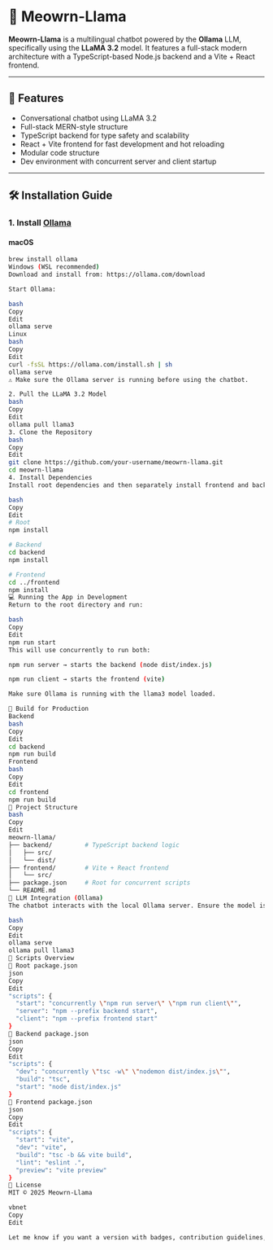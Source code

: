 # 🐾 Meowrn-Llama

**Meowrn-Llama** is a multilingual chatbot powered by the **Ollama** LLM, specifically using the **LLaMA 3.2** model. It features a full-stack modern architecture with a TypeScript-based Node.js backend and a Vite + React frontend.

---

## 🚀 Features

- Conversational chatbot using LLaMA 3.2
- Full-stack MERN-style structure
- TypeScript backend for type safety and scalability
- React + Vite frontend for fast development and hot reloading
- Modular code structure
- Dev environment with concurrent server and client startup

---

## 🛠️ Installation Guide

### 1. Install [Ollama](https://ollama.com/)

#### macOS
```bash
brew install ollama
Windows (WSL recommended)
Download and install from: https://ollama.com/download

Start Ollama:

bash
Copy
Edit
ollama serve
Linux
bash
Copy
Edit
curl -fsSL https://ollama.com/install.sh | sh
ollama serve
⚠️ Make sure the Ollama server is running before using the chatbot.

2. Pull the LLaMA 3.2 Model
bash
Copy
Edit
ollama pull llama3
3. Clone the Repository
bash
Copy
Edit
git clone https://github.com/your-username/meowrn-llama.git
cd meowrn-llama
4. Install Dependencies
Install root dependencies and then separately install frontend and backend dependencies.

bash
Copy
Edit
# Root
npm install

# Backend
cd backend
npm install

# Frontend
cd ../frontend
npm install
💻 Running the App in Development
Return to the root directory and run:

bash
Copy
Edit
npm run start
This will use concurrently to run both:

npm run server → starts the backend (node dist/index.js)

npm run client → starts the frontend (vite)

Make sure Ollama is running with the llama3 model loaded.

🔧 Build for Production
Backend
bash
Copy
Edit
cd backend
npm run build
Frontend
bash
Copy
Edit
cd frontend
npm run build
📂 Project Structure
bash
Copy
Edit
meowrn-llama/
├── backend/         # TypeScript backend logic
│   ├── src/
│   └── dist/
├── frontend/        # Vite + React frontend
│   └── src/
├── package.json     # Root for concurrent scripts
└── README.md
🧠 LLM Integration (Ollama)
The chatbot interacts with the local Ollama server. Ensure the model is pulled and the daemon is running before launching the app.

bash
Copy
Edit
ollama serve
ollama pull llama3
📜 Scripts Overview
🔹 Root package.json
json
Copy
Edit
"scripts": {
  "start": "concurrently \"npm run server\" \"npm run client\"",
  "server": "npm --prefix backend start",
  "client": "npm --prefix frontend start"
}
🔹 Backend package.json
json
Copy
Edit
"scripts": {
  "dev": "concurrently \"tsc -w\" \"nodemon dist/index.js\"",
  "build": "tsc",
  "start": "node dist/index.js"
}
🔹 Frontend package.json
json
Copy
Edit
"scripts": {
  "start": "vite",
  "dev": "vite",
  "build": "tsc -b && vite build",
  "lint": "eslint .",
  "preview": "vite preview"
}
📃 License
MIT © 2025 Meowrn-Llama

vbnet
Copy
Edit

Let me know if you want a version with badges, contribution guidelines, Docker setup, or deployment instructions!
